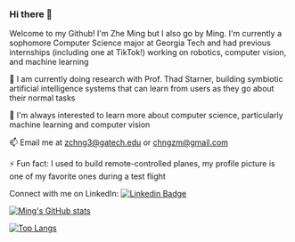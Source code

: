 ### Hi there 👋

Welcome to my Github! I'm Zhe Ming but I also go by Ming. I'm currently a sophomore Computer Science major at Georgia Tech and had previous internships (including one at TikTok!) working on robotics, computer vision, and machine learning

🔭 I am currently doing research with Prof. Thad Starner, building symbiotic artificial intelligence systems that can learn from users as they go about their normal tasks

🌱 I'm always interested to learn more about computer science, particularly machine learning and computer vision

📫 Email me at zchng3@gatech.edu or chngzm@gmail.com

⚡ Fun fact: I used to build remote-controlled planes, my profile picture is one of my favorite ones during a test flight

Connect with me on LinkedIn: [![Linkedin Badge](https://img.shields.io/badge/-LinkedIn-blue?style=plastic&logo=Linkedin&logoColor=white&link=https://www.linkedin.com/in/czming/)](https://www.linkedin.com/in/czming/)


[![Ming's GitHub stats](https://github-readme-stats.vercel.app/api?username=czming)](github.com/czming)

[![Top Langs](https://github-readme-stats.vercel.app/api/top-langs/?username=czming)](github.com/czming)

<!--
**czming/czming** is a ✨ _special_ ✨ repository because its `README.md` (this file) appears on your GitHub profile.

Here are some ideas to get you started:

- 🔭 I’m currently working on ...
- 🌱 I’m currently learning ...
- 👯 I’m looking to collaborate on ...
- 🤔 I’m looking for help with ...
- 💬 Ask me about ...
- 📫 How to reach me: ...
- 😄 Pronouns: ...
- ⚡ Fun fact: ...
-->
